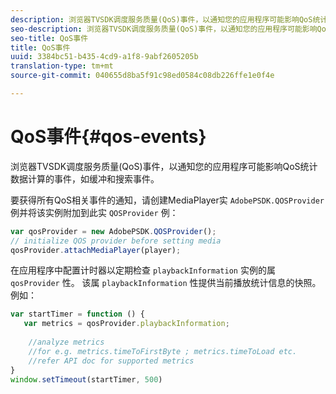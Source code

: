 ```yaml
---
description: 浏览器TVSDK调度服务质量(QoS)事件，以通知您的应用程序可能影响QoS统计数据计算的事件，如缓冲和搜索事件。
seo-description: 浏览器TVSDK调度服务质量(QoS)事件，以通知您的应用程序可能影响QoS统计数据计算的事件，如缓冲和搜索事件。
seo-title: QoS事件
title: QoS事件
uuid: 3384bc51-b435-4cd9-a1f8-9abf2605205b
translation-type: tm+mt
source-git-commit: 040655d8ba5f91c98ed0584c08db226ffe1e0f4e

---
```



# QoS事件{#qos-events}

浏览器TVSDK调度服务质量(QoS)事件，以通知您的应用程序可能影响QoS统计数据计算的事件，如缓冲和搜索事件。

要获得所有QoS相关事件的通知，请创建MediaPlayer实 `AdobePSDK.QOSProvider` 例并将该实例附加到此实 `QOSProvider` 例：

```js
var qosProvider = new AdobePSDK.QOSProvider(); 
// initialize QOS provider before setting media  
qosProvider.attachMediaPlayer(player);
```

在应用程序中配置计时器以定期检查 `playbackInformation` 实例的属 `qosProvider` 性。 该属 `playbackInformation` 性提供当前播放统计信息的快照。 例如：

```js
var startTimer = function () { 
   var metrics = qosProvider.playbackInformation; 
 
    //analyze metrics 
    //for e.g. metrics.timeToFirstByte ; metrics.timeToLoad etc.  
    //refer API doc for supported metrics  
} 
window.setTimeout(startTimer, 500) 
```


